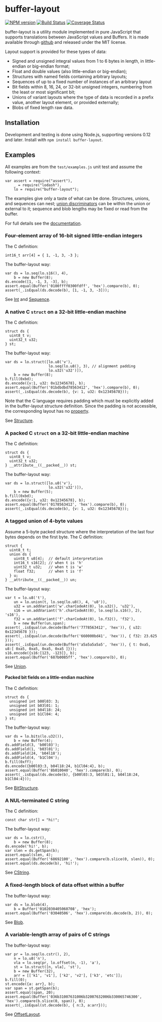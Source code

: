 # buffer-layout

[![NPM version](https://img.shields.io/npm/v/buffer-layout.svg)](https://www.npmjs.com/package/buffer-layout "View this project on NPM")
[![Build Status](https://travis-ci.org/pabigot/buffer-layout.svg?branch=master)](https://travis-ci.org/pabigot/buffer-layout "Check build status on TravisCI")
[![Coverage Status](https://coveralls.io/repos/pabigot/buffer-layout/badge.svg?branch=master&service=github)](https://coveralls.io/github/pabigot/buffer-layout?branch=master "Check coverage status on Coveralls")

buffer-layout is a utility module implemented in pure JavaScript that
supports translations between JavaScript values and Buffers.  It is made
available through [github](https://github.com/pabigot/buffer-layout) and
released under the MIT license.

Layout support is provided for these types of data:

* Signed and unsigned integral values from 1 to 6 bytes in length, in
  little-endian or big-endian format;
* Float and double values (also little-endian or big-endian);
* Structures with named fields containing arbitrary layouts;
* Sequences of up to a fixed number of instances of an arbitrary layout
* Bit fields within 8, 16, 24, or 32-bit unsigned integers, numbering
  from the least or most significant bit;
* Unions of variant layouts where the type of data is recorded in a
  prefix value, another layout element, or provided externally;
* Blobs of fixed length raw data.

## Installation

Development and testing is done using Node.js, supporting versions 0.12
and later.  Install with `npm install buffer-layout`.

## Examples

All examples are from the `test/examples.js` unit test and assume the
following context:

    var assert = require("assert"),
        _ = require("lodash"),
        lo = require("buffer-layout");

The examples give only a taste of what can be done.  Structures, unions,
and sequences can nest; [union
discriminators](http://pabigot.github.io/buffer-layout/module-Layout-UnionDiscriminator.html)
can be within the union or external to it; sequence and blob lengths may
be fixed or read from the buffer.

For full details see the [documentation](http://pabigot.github.io/buffer-layout/).

### Four-element array of 16-bit signed little-endian integers

The C definition:

    int16_t arr[4] = { 1, -1, 3, -3 };

The buffer-layout way:

    var ds = lo.seq(lo.s16(), 4),
        b = new Buffer(8);
    ds.encode([1, -1, 3, -3], b);
    assert.equal(Buffer('0100ffff0300fdff', 'hex').compare(b), 0);
    assert(_.isEqual(ds.decode(b), [1, -1, 3, -3]));

See [Int](http://pabigot.github.io/buffer-layout/module-Layout-Int.html)
and [Sequence](http://pabigot.github.io/buffer-layout/module-Layout-Sequence.html).

### A native C `struct` on a 32-bit little-endian machine

The C definition:

    struct ds {
      uint8_t v;
      uint32_t u32;
    } st;

The buffer-layout way:

    var ds = lo.struct([lo.u8('v'),
                        lo.seq(lo.u8(), 3), // alignment padding
                        lo.u32('u32')]),
        b = new Buffer(8);
    b.fill(0xbd);
    ds.encode({v:1, u32: 0x12345678}, b);
    assert.equal(Buffer('01bdbdbd78563412', 'hex').compare(b), 0);
    assert(_.isEqual(ds.decode(b), {v: 1, u32: 0x12345678}));

Note that the C language requires padding which must be explicitly added
in the buffer-layout structure definition.  Since the padding is not
accessible, the corresponding layout has no
[property](http://pabigot.github.io/buffer-layout/module-Layout-Layout.html#property).

See [Structure](http://pabigot.github.io/buffer-layout/module-Layout-Structure.html).

### A packed C `struct` on a 32-bit little-endian machine

The C definition:

    struct ds {
      uint8_t v;
      uint32_t u32;
    } __attribute__((__packed__)) st;

The buffer-layout way:

    var ds = lo.struct([lo.u8('v'),
                        lo.u32('u32')]),
        b = new Buffer(5);
    b.fill(0xbd);
    ds.encode({v:1, u32: 0x12345678}, b);
    assert.equal(Buffer('0178563412', 'hex').compare(b), 0);
    assert(_.isEqual(ds.decode(b), {v: 1, u32: 0x12345678}));

### A tagged union of 4-byte values

Assume a 5-byte packed structure where the interpretation of the last
four bytes depends on the first byte.  The C definition:

    struct {
      uint8_t t;
      union ds {
        uint8_t u8[4];  // default interpretation
        int16_t s16[2]; // when t is 'h'
        uint32_t u32;   // when t is 'w'
        float f32;      // when t is 'f'
      } u;
    } __attribute__((__packed__)) un;

The buffer-layout way:

    var t = lo.u8('t'),
        un = lo.union(t, lo.seq(lo.u8(), 4, 'u8')),
        u32 = un.addVariant('w'.charCodeAt(0), lo.u32(), 'u32'),
        s16 = un.addVariant('h'.charCodeAt(0), lo.seq(lo.s16(), 2), 's16'),
        f32 = un.addVariant('f'.charCodeAt(0), lo.f32(), 'f32'),
        b = new Buffer(un.span);
    assert(_.isEqual(un.decode(Buffer('7778563412', 'hex')), { u32: 0x12345678 }));
    assert(_.isEqual(un.decode(Buffer('660000bd41', 'hex')), { f32: 23.625 }));
    assert(_.isEqual(un.decode(Buffer('a5a5a5a5a5', 'hex')), { t: 0xa5, u8:[ 0xa5, 0xa5, 0xa5, 0xa5 ]}));
    s16.encode({s16:[123, -123]}, b);
    assert.equal(Buffer('687b0085ff', 'hex').compare(b), 0);

See [Union](http://pabigot.github.io/buffer-layout/module-Layout-Union.html).

#### Packed bit fields on a little-endian machine

The C definition:

    struct ds {
      unsigned int b00l03: 3;
      unsigned int b03l01: 1;
      unsigned int b04l18: 24;
      unsigned int b1Cl04: 4;
    } st;

The buffer-layout way:

    var ds = lo.bits(lo.u32()),
        b = new Buffer(4);
    ds.addField(3, 'b00l03');
    ds.addField(1, 'b03l01');
    ds.addField(24, 'b04l18');
    ds.addField(4, 'b1Cl04');
    b.fill(0xff);
    ds.encode({b00l03:3, b04l18:24, b1Cl04:4}, b);
    assert.equal(Buffer('8b010040', 'hex').compare(b), 0);
    assert(_.isEqual(ds.decode(b), {b00l03:3, b03l01:1, b04l18:24, b1Cl04:4}));

See [BitStructure](http://pabigot.github.io/buffer-layout/module-Layout-BitStructure.html).

### A NUL-terminated C string

The C definition:

    const char str[] = "hi!";

The buffer-layout way:

    var ds = lo.cstr(),
        b = new Buffer(8);
    ds.encode('hi!', b);
    var slen = ds.getSpan(b);
    assert.equal(slen, 4);
    assert.equal(Buffer('68692100', 'hex').compare(b.slice(0, slen)), 0);
    assert.equal(ds.decode(b), 'hi!');

See [CString](http://pabigot.github.io/buffer-layout/module-Layout-CString.html).

### A fixed-length block of data offset within a buffer

The buffer-layout way:

    var ds = lo.blob(4),
        b = Buffer('0102030405060708', 'hex');
    assert.equal(Buffer('03040506', 'hex').compare(ds.decode(b, 2)), 0);

See [Blob](http://pabigot.github.io/buffer-layout/module-Layout-Blob.html).

### A variable-length array of pairs of C strings

The buffer-layout way:

    var pr = lo.seq(lo.cstr(), 2),
        n = lo.u8('n'),
        vla = lo.seq(pr, lo.offset(n, -1), 'a'),
        st = lo.struct([n, vla], 'st'),
        b = new Buffer(32),
        arr = [['k1', 'v1'], ['k2', 'v2'], ['k3', 'etc']];
    b.fill(0);
    st.encode({a: arr}, b);
    var span = st.getSpan(b);
    assert.equal(span, 20);
    assert.equal(Buffer('036b31007631006b32007632006b330065746300', 'hex').compare(b.slice(0, span)), 0);
    assert(_.isEqual(st.decode(b), { n:3, a:arr}));

See [OffsetLayout](http://pabigot.github.io/buffer-layout/module-Layout-OffsetLayout.html).
